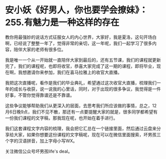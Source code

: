 # 安小妖《好男人，你也要学会撩妹》：255.有魅力是一种这样的存在

教你用最强妙的说话方式征服女人的内心世界，大家好，我是夏洛，这句开场白啊，已经说了整整一年了，觉得非常的亲切，这一年呢，我们一起学习了很多内容，陪伴大家的老师有很多位。

我是唯一一个从一开始就一直陪伴大家到最后的，还有五节课，我们的课程就更新完了，我们的课程呢，也即将收官，恭喜大家完成了这一期的课程，即将毕业，现在啊，我想邀请你来参加，我们在喜马拉雅上的收官大直播。

我把这次直播呢，看作是我们的毕业典礼，希望通过这次收官大直播，梳理我们一年的成长与收获，说一说我的心里话，同时，对于出现的很多争议，我觉得是一件好事，不管你觉得靠谱还是不靠谱。

这些争议能够帮助我们从更深入的层面，去思考我们所应该做的事情，总之，12月6日晚9点，我们不见不散，那还有一点要提醒大家的就是，很多同学都希望有一份我们课程的文字稿，那我现在呢，也开始在着手进行。

我们这套课程文字内容的梳理，我会把它汇总在一个链接里面，然后通过云盘来分享给大家，如果你想要这份课程的文字稿呢，现在可以在微信里面搜索，坏男孩三个字的汉语拼音，加上字母小写WX。

关注微信公众号坏男孩life's deal。